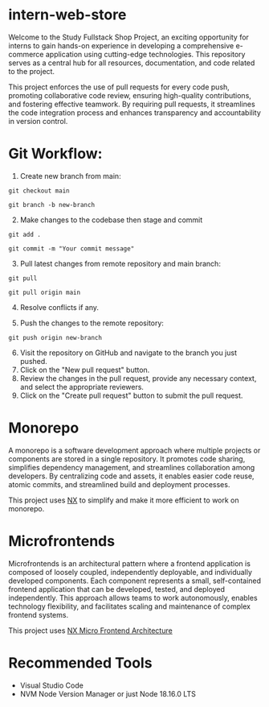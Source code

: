 # intern-web-store

Welcome to the Study Fullstack Shop Project, an exciting opportunity for interns to gain hands-on experience in developing a comprehensive e-commerce application using cutting-edge technologies. This repository serves as a central hub for all resources, documentation, and code related to the project.

This project enforces the use of pull requests for every code push, promoting collaborative code review, ensuring high-quality contributions, and fostering effective teamwork. By requiring pull requests, it streamlines the code integration process and enhances transparency and accountability in version control.

# Git Workflow:

1. Create new branch from main:

```Shell
git checkout main
```

```Shell
git branch -b new-branch
```

2. Make changes to the codebase then stage and commit

```Shell
git add .
```

```Shell
git commit -m "Your commit message"
```

3. Pull latest changes from remote repository and main branch:

```Shell
git pull
```

```Shell
git pull origin main
```

4. Resolve conflicts if any.

5. Push the changes to the remote repository:

```Shell
git push origin new-branch
```

6. Visit the repository on GitHub and navigate to the branch you just pushed.
7. Click on the "New pull request" button.
8. Review the changes in the pull request, provide any necessary context, and select the appropriate reviewers.
9. Click on the "Create pull request" button to submit the pull request.

# Monorepo

A monorepo is a software development approach where multiple projects or components are stored in a single repository. It promotes code sharing, simplifies dependency management, and streamlines collaboration among developers. By centralizing code and assets, it enables easier code reuse, atomic commits, and streamlined build and deployment processes.

This project uses [NX](https://nx.dev/getting-started/why-nx) to simplify and make it more efficient to work on monorepo.

# Microfrontends

Microfrontends is an architectural pattern where a frontend application is composed of loosely coupled, independently deployable, and individually developed components. Each component represents a small, self-contained frontend application that can be developed, tested, and deployed independently. This approach allows teams to work autonomously, enables technology flexibility, and facilitates scaling and maintenance of complex frontend systems.

This project uses [NX Micro Frontend Architecture](https://nx.dev/more-concepts/micro-frontend-architecture)

# Recommended Tools

- Visual Studio Code
- NVM Node Version Manager or just Node 18.16.0 LTS
